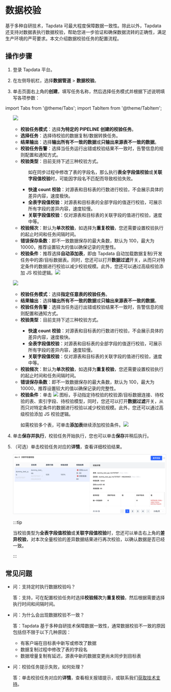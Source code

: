 # 数据校验

基于多种自研技术，Tapdata 可最大程度保障数据一致性。除此以外，Tapdata 还支持对数据表执行数据校验，帮助您进一步验证和确保数据流转的正确性，满足生产环境的严苛要求。本文介绍数据校验任务的配置流程。

## 操作步骤

1. 登录 Tapdata 平台。

2. 在左侧导航栏，选择**数据管道** > **数据校验**。

3. 单击页面右上角的**创建**，填写任务名称，然后选择任务模式并根据下述说明填写各项参数：


import Tabs from '@theme/Tabs';
import TabItem from '@theme/TabItem';

<Tabs className="unique-tabs">
    <TabItem value="windows" label="对数据复制/开发任务执行校验" default>
    <p></p>
      <ul><img src='/img/check_data_settings.png'></img>
          <ul>
          <li>  <b>校验任务模式</b>：选择<b>为特定的 PIPELINE 创建的校验任务</b>。</li>
          <li>  <b>选择任务</b>：选择待校验的数据复制/数据转换任务。</li>
          <li>  <b>结果输出</b>：选择<b>输出所有不一致的数据</b>或<b>只输出来源表不一致的数据</b>。</li>
          <li>  <b>校验任务告警</b>：选择当任务运行出错或校验结果不一致时，告警信息的规则配置和通知方式。</li>
          <li>  <b>校验类型</b>：目前支持下述三种校验方式。</li>
          <ul><p>如在同步过程中修改了表的字段名，那么执行<b>表全字段值校验</b>或<b>关联字段值校验</b>时，可能因字段名不匹配而导致校验失败。</p>
                  <li><b>快速 count 校验</b>：对源表和目标表的行数进行校验，不会展示具体的差异内容，速度极快。</li>
                  <li><b>全表字段值校验</b>：对源表和目标表的全部字段的值逐行校验，可展示所有字段的差异内容，速度较慢。</li>
                  <li><b>关联字段值校验</b>：仅对源表和目标表的关联字段的值进行校验，速度中等。</li>
              </ul>
          <li><b>校验频次</b>：默认为<b>单次校验</b>，如选择为<b>重复校验</b>，您还需要设置校验执行的起止时间和任务间隔时间。</li>
          <li><b>错误保存条数</b>：即不一致数据保存的最大条数，默认为 100，最大为 10000，推荐设置较大的值以确保记录的完整性。</li>
          <li><b>校验条件</b>：推荐选择<b>自动添加表</b>，即由 Tapdata 自动加载数据复制/开发任务中的源/目标数据表。同时，您还可以打开<b>数据过滤</b>开关，从而只对特定条件的数据进行校验以减少校验规模。此外，您还可以通过高级校验添加 JS 校验逻辑。<img src='/img/check_and_filter_data.png'></img></li>
        </ul>
        </ul>
   </TabItem>
   <TabItem value="mac" label="自定义待校验的源和目标表">
       <ul><img src='/img/check_data_settings_2.png'></img>
          <ul>
          <li>  <b>校验任务模式</b>：选择<b>指定任意表的校验任务</b>。</li>
          <li>  <b>结果输出</b>：选择<b>输出所有不一致的数据</b>或<b>只输出来源表不一致的数据</b>。</li>
          <li>  <b>校验任务告警</b>：选择当任务运行出错或校验结果不一致时，告警信息的规则配置和通知方式。</li>
          <li>  <b>校验类型</b>：目前支持下述三种校验方式。</li>
          <ul>
                  <li><b>快速 count 校验</b>：对源表和目标表的行数进行校验，不会展示具体的差异内容，速度极快。</li>
                  <li><b>全表字段值校验</b>：对源表和目标表的全部字段的值逐行校验，可展示所有字段的差异内容，速度较慢。</li>
                  <li><b>关联字段值校验</b>：仅对源表和目标表的关联字段的值进行校验，速度中等。</li>
              </ul>
          <li><b>校验频次</b>：默认为<b>单次校验</b>，如选择为<b>重复校验</b>，您还需要设置校验执行的起止时间和任务间隔时间。</li>
          <li><b>错误保存条数</b>：即不一致数据保存的最大条数，默认为 100，最大为 10000，推荐设置较大的值以确保记录的完整性。</li>
          <li><b>校验条件</b>：单击 <img src='https://docs.tapdata.io/img/modify.png'></img> 图标，手动指定待校验的校验源/目标数据连接、待校验的表、索引字段、待校验模型，同时，您还可以打开<b>数据过滤</b>开关，从而只对特定条件的数据进行校验以减少校验规模。此外，您还可以通过高级校验添加 JS 校验逻辑。<p>如需校验多个表，可单击<b>添加表</b>继续添加校验条件。<img src='/img/check_and_filter_data.png'></img> </p></li>
        </ul>
        </ul>
   </TabItem>
  </Tabs>

4. 单击**保存并执行**，校验任务开始执行，您也可以单击**保存**并稍后执行。

5. （可选）单击校验任务对应的**详情**，查看详细校验结果。

   ![查看校验结果](../../images/check_data_result_cn.png)

   :::tip

   当校验类型为**全表字段值校验**或**关联字段值校验**时，您还可以单击右上角的**差异校验**，对本次全量校验的差异数据结果进行再次校验，以确认数据是否已经一致。

   :::



## 常见问题

* 问：支持定时执行数据校验吗？

  答：支持，可在配置校验任务时选择**校验频次**为**重复校验**，然后根据需要选择执行时间和间隔时间。

* 问：为什么会出现数据校验不一致？

  答：Tapdata 基于多种自研技术保障数据一致性，通常数据校验不一致的原因包括但不限于以下几种原因：

  * 有客户端在目标表中新写或修改了数据
  * 数据复制过程中修改了表的字段名
  * 数据增量复制有延迟，源表中新的数据变更尚未同步到目标表

* 问：校验任务提示失败，如何处理？

  答：单击校验任务对应的**详情**，查看相关报错提示，或联系我们[获取技术支持](../../support.md)。





